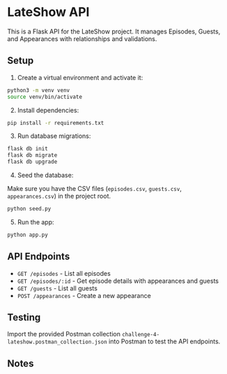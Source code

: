 # LateShow API

This is a Flask API for the LateShow project. It manages Episodes, Guests, and Appearances with relationships and validations.

## Setup

1. Create a virtual environment and activate it:

```bash
python3 -m venv venv
source venv/bin/activate
```

2. Install dependencies:

```bash
pip install -r requirements.txt
```

3. Run database migrations:

```bash
flask db init
flask db migrate
flask db upgrade
```

4. Seed the database:

Make sure you have the CSV files (`episodes.csv`, `guests.csv`, `appearances.csv`) in the project root.

```bash
python seed.py
```

5. Run the app:

```bash
python app.py
```

## API Endpoints

- `GET /episodes` - List all episodes
- `GET /episodes/:id` - Get episode details with appearances and guests
- `GET /guests` - List all guests
- `POST /appearances` - Create a new appearance

## Testing

Import the provided Postman collection `challenge-4-lateshow.postman_collection.json` into Postman to test the API endpoints.

## Notes

